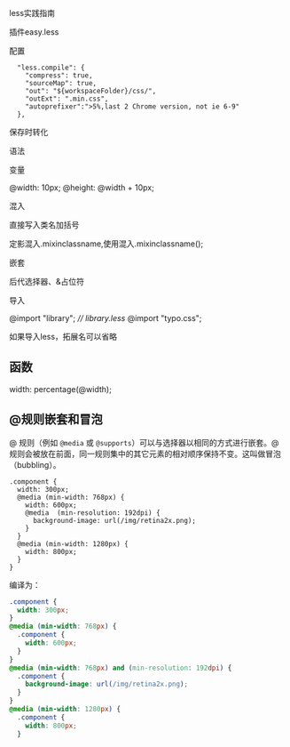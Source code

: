 less实践指南



插件easy.less

配置

``` 
  "less.compile": {
    "compress": true,
    "sourceMap": true,
    "out": "${workspaceFolder}/css/",
    "outExt": ".min.css",
    "autoprefixer":">5%,last 2 Chrome version, not ie 6-9"
  },
```

保存时转化



语法

变量

@width: 10px; @height: @width + 10px;

混入

直接写入类名加括号

定影混入.mixinclassname,使用混入.mixinclassname();

嵌套

后代选择器、&占位符

导入

@import "library"; *// library.less* @import "typo.css";

如果导入less，拓展名可以省略

## 函数

width: percentage(@width);

## @规则嵌套和冒泡

@ 规则（例如 `@media` 或 `@supports`）可以与选择器以相同的方式进行嵌套。@ 规则会被放在前面，同一规则集中的其它元素的相对顺序保持不变。这叫做冒泡（bubbling）。

```less
.component {
  width: 300px;
  @media (min-width: 768px) {
    width: 600px;
    @media  (min-resolution: 192dpi) {
      background-image: url(/img/retina2x.png);
    }
  }
  @media (min-width: 1280px) {
    width: 800px;
  }
}
```

编译为：

```css
.component {
  width: 300px;
}
@media (min-width: 768px) {
  .component {
    width: 600px;
  }
}
@media (min-width: 768px) and (min-resolution: 192dpi) {
  .component {
    background-image: url(/img/retina2x.png);
  }
}
@media (min-width: 1280px) {
  .component {
    width: 800px;
  }
```